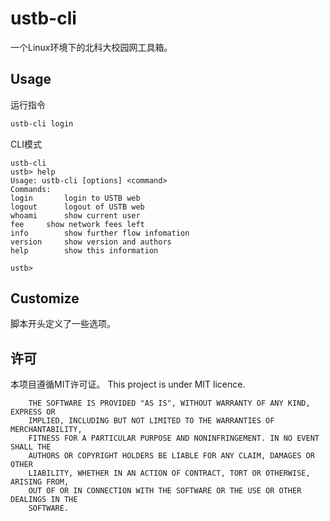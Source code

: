 # ustb-cli

一个Linux环境下的北科大校园网工具箱。

## Usage

运行指令
```bash
ustb-cli login
```

CLI模式
```
ustb-cli
ustb> help
Usage: ustb-cli [options] <command>
Commands:
login		login to USTB web
logout		logout of USTB web
whoami		show current user
fee		show network fees left
info		show further flow infomation
version		show version and authors
help		show this information

ustb>
```

## Customize

脚本开头定义了一些选项。

## 许可

本项目遵循MIT许可证。
This project is under MIT licence.

        THE SOFTWARE IS PROVIDED "AS IS", WITHOUT WARRANTY OF ANY KIND, EXPRESS OR
        IMPLIED, INCLUDING BUT NOT LIMITED TO THE WARRANTIES OF MERCHANTABILITY,
        FITNESS FOR A PARTICULAR PURPOSE AND NONINFRINGEMENT. IN NO EVENT SHALL THE
        AUTHORS OR COPYRIGHT HOLDERS BE LIABLE FOR ANY CLAIM, DAMAGES OR OTHER
        LIABILITY, WHETHER IN AN ACTION OF CONTRACT, TORT OR OTHERWISE, ARISING FROM,
        OUT OF OR IN CONNECTION WITH THE SOFTWARE OR THE USE OR OTHER DEALINGS IN THE
        SOFTWARE.
